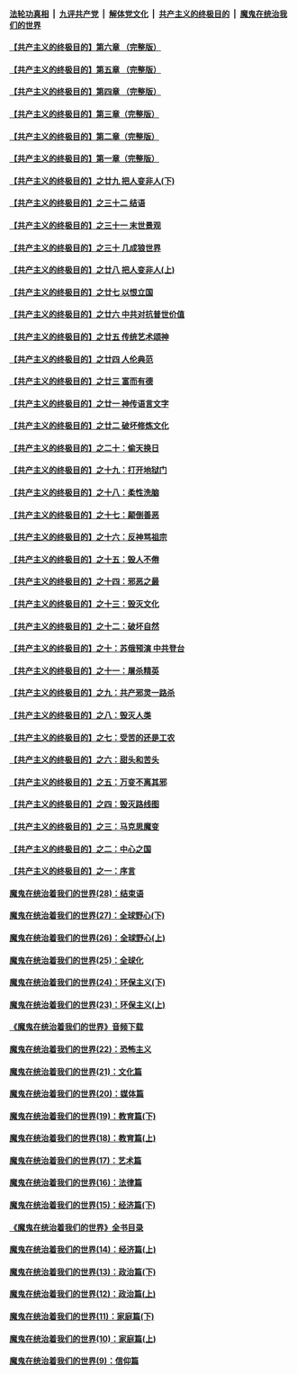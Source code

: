 ####  [法轮功真相](../../../../basic/blob/master/README.md?t=09071952) &nbsp;|&nbsp; [九评共产党](../../../../9ping.md/blob/master/README.md?t=09071952) &nbsp;|&nbsp; [解体党文化](../../../../jtdwh.md/blob/master/README.md?t=09071952)  &nbsp;|&nbsp; [共产主义的终极目的](../../../../gczydzjmd.md/blob/master/README.md?t=09071952) &nbsp;|&nbsp; [魔鬼在统治我们的世界](../../../../mgztzwmdsj.md/blob/master/README.md?t=09071952) 

#### [【共产主义的终极目的】第六章 （完整版）](../pages/nsc422/n11428913.md?t=09071952) 

#### [【共产主义的终极目的】第五章 （完整版）](../pages/nsc422/n11428912.md?t=09071952) 

#### [【共产主义的终极目的】第四章 （完整版）](../pages/nsc422/n11428907.md?t=09071952) 

#### [【共产主义的终极目的】第三章（完整版）](../pages/nsc422/n11428848.md?t=09071952) 

#### [【共产主义的终极目的】第二章（完整版）](../pages/nsc422/n11428831.md?t=09071952) 

#### [【共产主义的终极目的】第一章（完整版）](../pages/nsc422/n11417651.md?t=09071952) 

#### [【共产主义的终极目的】之廿九 把人变非人(下)](../pages/nsc422/n11344140.md?t=09071952) 

#### [【共产主义的终极目的】之三十二 结语](../pages/nsc422/n11360535.md?t=09071952) 

#### [【共产主义的终极目的】之三十一 末世景观](../pages/nsc422/n11351129.md?t=09071952) 

#### [【共产主义的终极目的】之三十 几成狼世界](../pages/nsc422/n11348280.md?t=09071952) 

#### [【共产主义的终极目的】之廿八 把人变非人(上)](../pages/nsc422/n11340492.md?t=09071952) 

#### [【共产主义的终极目的】之廿七 以恨立国](../pages/nsc422/n11336944.md?t=09071952) 

#### [【共产主义的终极目的】之廿六 中共对抗普世价值](../pages/nsc422/n11324785.md?t=09071952) 

#### [【共产主义的终极目的】之廿五 传统艺术颂神](../pages/nsc422/n11296396.md?t=09071952) 

#### [【共产主义的终极目的】之廿四 人伦典范](../pages/nsc422/n11296397.md?t=09071952) 

#### [【共产主义的终极目的】之廿三 富而有德](../pages/nsc422/n11283598.md?t=09071952) 

#### [【共产主义的终极目的】之廿一 神传语言文字](../pages/nsc422/n11263265.md?t=09071952) 

#### [【共产主义的终极目的】之廿二 破坏修炼文化](../pages/nsc422/n11245728.md?t=09071952) 

#### [【共产主义的终极目的】之二十：偷天换日](../pages/nsc422/n11238846.md?t=09071952) 

#### [【共产主义的终极目的】之十九：打开地狱门](../pages/nsc422/n11206376.md?t=09071952) 

#### [【共产主义的终极目的】之十八：柔性洗脑](../pages/nsc422/n11199994.md?t=09071952) 

#### [【共产主义的终极目的】之十七：颠倒善恶](../pages/nsc422/n11179782.md?t=09071952) 

#### [【共产主义的终极目的】之十六：反神骂祖宗](../pages/nsc422/n11166798.md?t=09071952) 

#### [【共产主义的终极目的】之十五：毁人不倦](../pages/nsc422/n11166792.md?t=09071952) 

#### [【共产主义的终极目的】之十四：邪恶之最](../pages/nsc422/n11150249.md?t=09071952) 

#### [【共产主义的终极目的】之十三：毁灭文化](../pages/nsc422/n11135227.md?t=09071952) 

#### [【共产主义的终极目的】之十二：破坏自然](../pages/nsc422/n11135214.md?t=09071952) 

#### [【共产主义的终极目的】之十：苏俄预演 中共登台](../pages/nsc422/n11118424.md?t=09071952) 

#### [【共产主义的终极目的】之十一：屠杀精英](../pages/nsc422/n11118442.md?t=09071952) 

#### [【共产主义的终极目的】之九：共产邪灵一路杀](../pages/nsc422/n11114139.md?t=09071952) 

#### [【共产主义的终极目的】之八：毁灭人类](../pages/nsc422/n11108503.md?t=09071952) 

#### [【共产主义的终极目的】之七：受苦的还是工农](../pages/nsc422/n11101809.md?t=09071952) 

#### [【共产主义的终极目的】之六：甜头和苦头](../pages/nsc422/n11096971.md?t=09071952) 

#### [【共产主义的终极目的】之五：万变不离其邪](../pages/nsc422/n11091285.md?t=09071952) 

#### [【共产主义的终极目的】之四：毁灭路线图](../pages/nsc422/n11086284.md?t=09071952) 

#### [【共产主义的终极目的】之三：马克思魔变](../pages/nsc422/n11061941.md?t=09071952) 

#### [【共产主义的终极目的】之二：中心之国](../pages/nsc422/n11047728.md?t=09071952) 

#### [【共产主义的终极目的】之一：序言](../pages/nsc422/n11086077.md?t=09071952) 

#### [魔鬼在统治着我们的世界(28)：结束语](../pages/nsc422/n10936246.md?t=09071952) 

#### [魔鬼在统治着我们的世界(27)：全球野心(下)](../pages/nsc422/n10928319.md?t=09071952) 

#### [魔鬼在统治着我们的世界(26)：全球野心(上)](../pages/nsc422/n10900318.md?t=09071952) 

#### [魔鬼在统治着我们的世界(25)：全球化](../pages/nsc422/n10788205.md?t=09071952) 

#### [魔鬼在统治着我们的世界(24)：环保主义(下)](../pages/nsc422/n10695307.md?t=09071952) 

#### [魔鬼在统治着我们的世界(23)：环保主义(上)](../pages/nsc422/n10688613.md?t=09071952) 

#### [《魔鬼在统治着我们的世界》音频下载](../pages/nsc422/n10635553.md?t=09071952) 

#### [魔鬼在统治着我们的世界(22)：恐怖主义](../pages/nsc422/n10614727.md?t=09071952) 

#### [魔鬼在统治着我们的世界(21)：文化篇](../pages/nsc422/n10597706.md?t=09071952) 

#### [魔鬼在统治着我们的世界(20)：媒体篇](../pages/nsc422/n10586579.md?t=09071952) 

#### [魔鬼在统治着我们的世界(19)：教育篇(下)](../pages/nsc422/n10564808.md?t=09071952) 

#### [魔鬼在统治着我们的世界(18)：教育篇(上)](../pages/nsc422/n10526970.md?t=09071952) 

#### [魔鬼在统治着我们的世界(17)：艺术篇](../pages/nsc422/n10499093.md?t=09071952) 

#### [魔鬼在统治着我们的世界(16)：法律篇](../pages/nsc422/n10485969.md?t=09071952) 

#### [魔鬼在统治着我们的世界(15)：经济篇(下)](../pages/nsc422/n10469975.md?t=09071952) 

#### [《魔鬼在统治着我们的世界》全书目录](../pages/nsc422/n10464261.md?t=09071952) 

#### [魔鬼在统治着我们的世界(14)：经济篇(上)](../pages/nsc422/n10457370.md?t=09071952) 

#### [魔鬼在统治着我们的世界(13)：政治篇(下)](../pages/nsc422/n10448270.md?t=09071952) 

#### [魔鬼在统治着我们的世界(12)：政治篇(上)](../pages/nsc422/n10444576.md?t=09071952) 

#### [魔鬼在统治着我们的世界(11)：家庭篇(下)](../pages/nsc422/n10440961.md?t=09071952) 

#### [魔鬼在统治着我们的世界(10)：家庭篇(上)](../pages/nsc422/n10435448.md?t=09071952) 

#### [魔鬼在统治着我们的世界(9)：信仰篇](../pages/nsc422/n10432159.md?t=09071952) 

